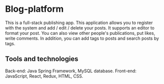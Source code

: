 # Blog-platform

This is a full-stack publishing app. This application allows you to register with the system and add / edit / delete your posts. It supports an editor to format your post. You can also view other people's publications, put likes, write comments. In addition, you can add tags to posts and search posts by tags.

## Tools and technologies

Back-end: Java Spring Framework, MySQL database.
Front-end: JavaScript, React, Redux, HTML, CSS.